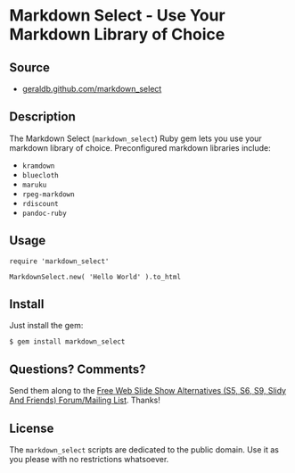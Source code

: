 # Markdown Select - Use Your Markdown Library of Choice


## Source

* [geraldb.github.com/markdown_select](http://geraldb.github.com/markdown_select)

## Description

The Markdown Select (`markdown_select`) Ruby gem lets you use your markdown library of choice.
Preconfigured markdown libraries include:

* `kramdown`
* `bluecloth`
* `maruku`
* `rpeg-markdown`
* `rdiscount`
* `pandoc-ruby`


## Usage

    require 'markdown_select'
    
    MarkdownSelect.new( 'Hello World' ).to_html


## Install

Just install the gem:

    $ gem install markdown_select


## Questions? Comments?

Send them along to the
[Free Web Slide Show Alternatives (S5, S6, S9, Slidy And Friends) Forum/Mailing List](http://groups.google.com/group/webslideshow).
Thanks!


## License

The `markdown_select` scripts are dedicated to the public domain.
Use it as you please with no restrictions whatsoever.